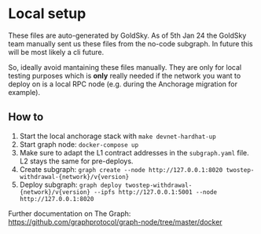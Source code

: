 # Local setup
These files are auto-generated by GoldSky. As of 5th Jan 24 the GoldSky team manually sent us these files from the no-code subgraph. In future this will be most likely a cli future.

So, ideally avoid mantaining these files manually. They are only for local testing purposes which is **only** really needed if the network you want to deploy on is a local RPC node (e.g. during the Anchorage migration for example).


## How to
1. Start the local anchorage stack with `make devnet-hardhat-up`
2. Start graph node: `docker-compose up`
3. Make sure to adapt the L1 contract addresses in the `subgraph.yaml` file. L2 stays the same for pre-deploys.
4. Create subgraph: `graph create --node http://127.0.0.1:8020 twostep-withdrawal-{network}/v{version}`
5. Deploy subgraph: `graph deploy twostep-withdrawal-{network}/v{version} --ipfs http://127.0.0.1:5001 --node http://127.0.0.1:8020`

Further documentation on The Graph: https://github.com/graphprotocol/graph-node/tree/master/docker
